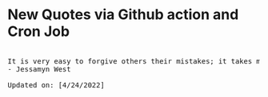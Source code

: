 # New Quotes via Github action and Cron Job

<pre>
<!-- #quote -->
It is very easy to forgive others their mistakes; it takes more grit to forgive them for having witnessed your own.
- Jessamyn West

Updated on: [4/24/2022]
<!-- #quoteEnd -->
</pre>
